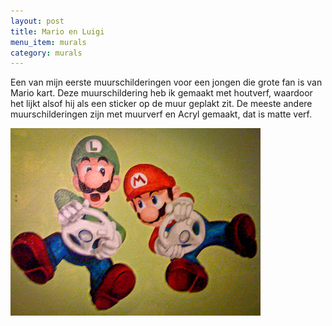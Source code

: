 ```yaml
---
layout: post
title: Mario en Luigi
menu_item: murals
category: murals
---
```

Een van mijn eerste muurschilderingen voor een jongen die grote fan is van Mario kart. Deze muurschildering heb ik gemaakt met houtverf, waardoor het lijkt alsof hij als een sticker op de muur geplakt zit. De meeste andere muurschilderingen zijn met muurverf en Acryl gemaakt, dat is matte verf.

![](/uploads/1muurschilderingmario.jpg)